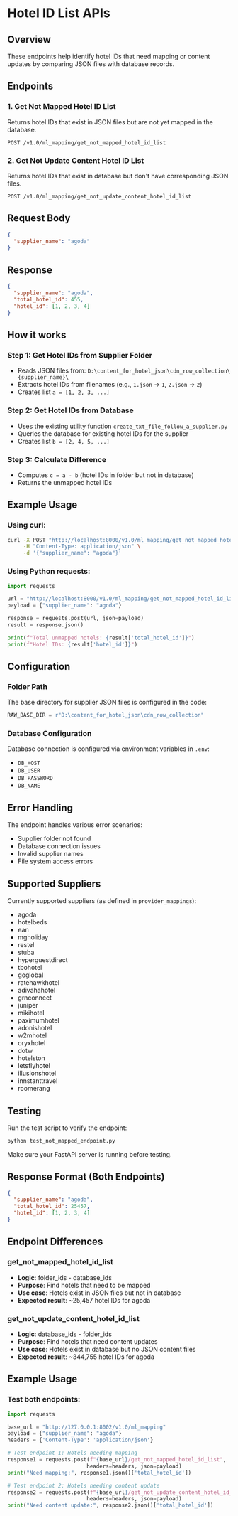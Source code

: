 # Hotel ID List APIs

## Overview

These endpoints help identify hotel IDs that need mapping or content updates by comparing JSON files with database records.

## Endpoints

### 1. Get Not Mapped Hotel ID List

Returns hotel IDs that exist in JSON files but are not yet mapped in the database.

```
POST /v1.0/ml_mapping/get_not_mapped_hotel_id_list
```

### 2. Get Not Update Content Hotel ID List

Returns hotel IDs that exist in database but don't have corresponding JSON files.

```
POST /v1.0/ml_mapping/get_not_update_content_hotel_id_list
```

## Request Body

```json
{
  "supplier_name": "agoda"
}
```

## Response

```json
{
  "supplier_name": "agoda",
  "total_hotel_id": 455,
  "hotel_id": [1, 2, 3, 4]
}
```

## How it works

### Step 1: Get Hotel IDs from Supplier Folder

- Reads JSON files from: `D:\content_for_hotel_json\cdn_row_collection\{supplier_name}\`
- Extracts hotel IDs from filenames (e.g., `1.json` → `1`, `2.json` → `2`)
- Creates list `a = [1, 2, 3, ...]`

### Step 2: Get Hotel IDs from Database

- Uses the existing utility function `create_txt_file_follow_a_supplier.py`
- Queries the database for existing hotel IDs for the supplier
- Creates list `b = [2, 4, 5, ...]`

### Step 3: Calculate Difference

- Computes `c = a - b` (hotel IDs in folder but not in database)
- Returns the unmapped hotel IDs

## Example Usage

### Using curl:

```bash
curl -X POST "http://localhost:8000/v1.0/ml_mapping/get_not_mapped_hotel_id_list" \
     -H "Content-Type: application/json" \
     -d '{"supplier_name": "agoda"}'
```

### Using Python requests:

```python
import requests

url = "http://localhost:8000/v1.0/ml_mapping/get_not_mapped_hotel_id_list"
payload = {"supplier_name": "agoda"}

response = requests.post(url, json=payload)
result = response.json()

print(f"Total unmapped hotels: {result['total_hotel_id']}")
print(f"Hotel IDs: {result['hotel_id']}")
```

## Configuration

### Folder Path

The base directory for supplier JSON files is configured in the code:

```python
RAW_BASE_DIR = r"D:\content_for_hotel_json\cdn_row_collection"
```

### Database Configuration

Database connection is configured via environment variables in `.env`:

- `DB_HOST`
- `DB_USER`
- `DB_PASSWORD`
- `DB_NAME`

## Error Handling

The endpoint handles various error scenarios:

- Supplier folder not found
- Database connection issues
- Invalid supplier names
- File system access errors

## Supported Suppliers

Currently supported suppliers (as defined in `provider_mappings`):

- agoda
- hotelbeds
- ean
- mgholiday
- restel
- stuba
- hyperguestdirect
- tbohotel
- goglobal
- ratehawkhotel
- adivahahotel
- grnconnect
- juniper
- mikihotel
- paximumhotel
- adonishotel
- w2mhotel
- oryxhotel
- dotw
- hotelston
- letsflyhotel
- illusionshotel
- innstanttravel
- roomerang

## Testing

Run the test script to verify the endpoint:

```bash
python test_not_mapped_endpoint.py
```

Make sure your FastAPI server is running before testing.

## Response Format (Both Endpoints)

```json
{
  "supplier_name": "agoda",
  "total_hotel_id": 25457,
  "hotel_id": [1, 2, 3, 4]
}
```

## Endpoint Differences

### get_not_mapped_hotel_id_list

- **Logic**: folder_ids - database_ids
- **Purpose**: Find hotels that need to be mapped
- **Use case**: Hotels exist in JSON files but not in database
- **Expected result**: ~25,457 hotel IDs for agoda

### get_not_update_content_hotel_id_list

- **Logic**: database_ids - folder_ids
- **Purpose**: Find hotels that need content updates
- **Use case**: Hotels exist in database but no JSON content files
- **Expected result**: ~344,755 hotel IDs for agoda

## Example Usage

### Test both endpoints:

```python
import requests

base_url = "http://127.0.0.1:8002/v1.0/ml_mapping"
payload = {"supplier_name": "agoda"}
headers = {'Content-Type': 'application/json'}

# Test endpoint 1: Hotels needing mapping
response1 = requests.post(f"{base_url}/get_not_mapped_hotel_id_list",
                         headers=headers, json=payload)
print("Need mapping:", response1.json()['total_hotel_id'])

# Test endpoint 2: Hotels needing content update
response2 = requests.post(f"{base_url}/get_not_update_content_hotel_id_list",
                         headers=headers, json=payload)
print("Need content update:", response2.json()['total_hotel_id'])
```
